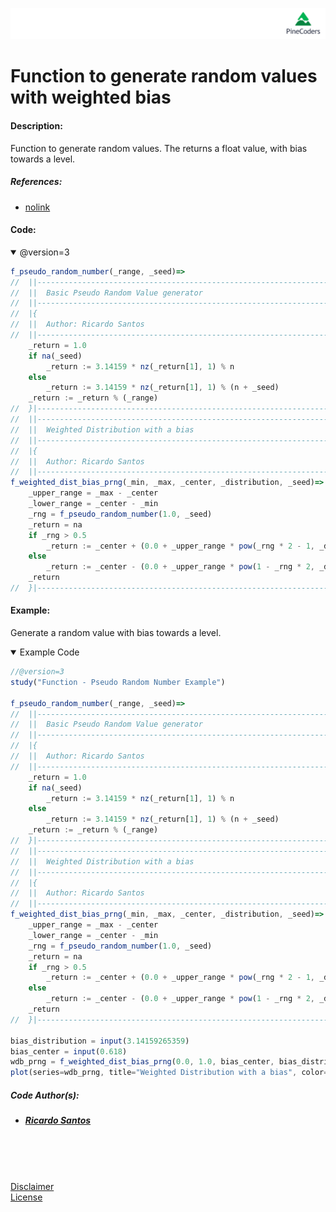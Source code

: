 ![PineCoders](/images/PineCodersLong.png "PineCoders")

# Function to generate random values with weighted bias

#### Description:

Function to generate random values.
The returns a float value, with bias towards a level.

##### References:
* [nolink](/ "nolink")


#### Code:

<details open>
  <!-- leave a blank line after summary -->
  <summary>@version=3</summary>

```javascript
f_pseudo_random_number(_range, _seed)=>
//  ||-------------------------------------------------------------------------||
//  ||  Basic Pseudo Random Value generator                                    ||
//  ||-------------------------------------------------------------------------||
//  |{
//  ||  Author: Ricardo Santos
//  ||-------------------------------------------------------------------------||
    _return = 1.0
    if na(_seed)
        _return := 3.14159 * nz(_return[1], 1) % n
    else
        _return := 3.14159 * nz(_return[1], 1) % (n + _seed)
    _return := _return % (_range)
//  }|--------------------------------------------------------------------<•
//  ||-------------------------------------------------------------------------||
//  ||  Weighted Distribution with a bias                                      ||
//  ||-------------------------------------------------------------------------||
//  |{
//  ||  Author: Ricardo Santos
//  ||-------------------------------------------------------------------------||
f_weighted_dist_bias_prng(_min, _max, _center, _distribution, _seed)=>
    _upper_range = _max - _center
    _lower_range = _center - _min
    _rng = f_pseudo_random_number(1.0, _seed)
    _return = na
    if _rng > 0.5
        _return := _center + (0.0 + _upper_range * pow(_rng * 2 - 1, _distribution))
    else
        _return := _center - (0.0 + _upper_range * pow(1 - _rng * 2, _distribution))
    _return
//  }|--------------------------------------------------------------------<•
```
</details>


#### Example:

Generate a random value with bias towards a level. <br/>

<details open>
  <!-- leave a blank line after summary -->
  <summary>Example Code</summary>

<!--  -->
<!-- code goes between the backticks: -->
```javascript
//@version=3
study("Function - Pseudo Random Number Example")

f_pseudo_random_number(_range, _seed)=>
//  ||-------------------------------------------------------------------------||
//  ||  Basic Pseudo Random Value generator                                    ||
//  ||-------------------------------------------------------------------------||
//  |{
//  ||  Author: Ricardo Santos
//  ||-------------------------------------------------------------------------||
    _return = 1.0
    if na(_seed)
        _return := 3.14159 * nz(_return[1], 1) % n
    else
        _return := 3.14159 * nz(_return[1], 1) % (n + _seed)
    _return := _return % (_range)
//  }|--------------------------------------------------------------------<•
//  ||-------------------------------------------------------------------------||
//  ||  Weighted Distribution with a bias                                      ||
//  ||-------------------------------------------------------------------------||
//  |{
//  ||  Author: Ricardo Santos
//  ||-------------------------------------------------------------------------||
f_weighted_dist_bias_prng(_min, _max, _center, _distribution, _seed)=>
    _upper_range = _max - _center
    _lower_range = _center - _min
    _rng = f_pseudo_random_number(1.0, _seed)
    _return = na
    if _rng > 0.5
        _return := _center + (0.0 + _upper_range * pow(_rng * 2 - 1, _distribution))
    else
        _return := _center - (0.0 + _upper_range * pow(1 - _rng * 2, _distribution))
    _return
//  }|--------------------------------------------------------------------<•

bias_distribution = input(3.14159265359)
bias_center = input(0.618)
wdb_prng = f_weighted_dist_bias_prng(0.0, 1.0, bias_center, bias_distribution, 1.0)
plot(series=wdb_prng, title="Weighted Distribution with a bias", color=orange, linewidth=2, style=circles, transp=0)
```
</details>

##### Code Author(s):
  * ##### [Ricardo Santos](https://www.tradingview.com/u/RicardoSantos/ "@Tradingview.") 

<br/>
<br/>
<br/>

[Disclaimer](/./DISCLAIMER.md "Disclaimer.")<br/>
[License](/./LICENSE "License.")
